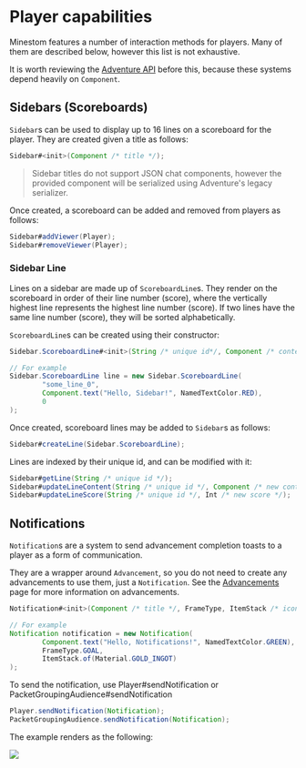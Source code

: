 # Player capabilities

Minestom features a number of interaction methods for players. Many of them are described below, however this list is not exhaustive.

It is worth reviewing the [Adventure API](adventure) before this, because these systems depend heavily on `Component`.

## Sidebars (Scoreboards)

`Sidebar`s can be used to display up to 16 lines on a scoreboard for the player. They are created given a title as follows:

```java
Sidebar#<init>(Component /* title */);
```

> Sidebar titles do not support JSON chat components, however the provided component will be serialized using Adventure's legacy serializer.

Once created, a scoreboard can be added and removed from players as follows:

```java
Sidebar#addViewer(Player);
Sidebar#removeViewer(Player);
```

### Sidebar Line

Lines on a sidebar are made up of `ScoreboardLine`s. They render on the scoreboard in order of their line number (score), where the vertically highest line represents the highest line number (score). If two lines have the same line number (score), they will be sorted alphabetically.

`ScoreboardLine`s can be created using their constructor:

```java
Sidebar.ScoreboardLine#<init>(String /* unique id*/, Component /* content */, int /* line */);

// For example
Sidebar.ScoreboardLine line = new Sidebar.ScoreboardLine(
        "some_line_0",
        Component.text("Hello, Sidebar!", NamedTextColor.RED),
        0
);
```

Once created, scoreboard lines may be added to `Sidebar`s as follows:

```java
Sidebar#createLine(Sidebar.ScoreboardLine);
```

Lines are indexed by their unique id, and can be modified with it:

```java
Sidebar#getLine(String /* unique id */);
Sidebar#updateLineContent(String /* unique id */, Component /* new content */);
Sidebar#updateLineScore(String /* unique id */, Int /* new score */);
```

## Notifications

`Notification`s are a system to send advancement completion toasts to a player as a form of communication.

They are a wrapper around `Advancement`, so you do not need to create any advancements to use them, just a `Notification`. See the [Advancements](advancements) page for more information on advancements.

```java
Notification#<init>(Component /* title */, FrameType, ItemStack /* icon */);

// For example
Notification notification = new Notification(
        Component.text("Hello, Notifications!", NamedTextColor.GREEN),
        FrameType.GOAL,
        ItemStack.of(Material.GOLD_INGOT)
);
```

To send the notification, use Player#sendNotification or PacketGroupingAudience#sendNotification

```java
Player.sendNotification(Notification);
PacketGroupingAudience.sendNotification(Notification);
```

The example renders as the following:

![](/docs/feature/player-capabilities/notification.png)
